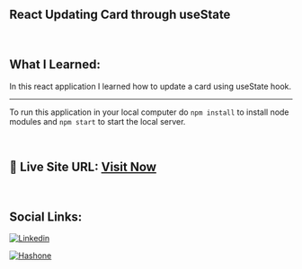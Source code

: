 ## React Updating Card through useState

<br>

## What I Learned:

In this react application I learned how to update a card using useState hook.

<hr>

To run this application in your local computer do `npm install` to install node modules and `npm start` to start the local server.

<br>

## 📌 Live Site URL: <a href="https://react-updating-card-through-use-state.vercel.app/">**Visit Now**</a>

<br>

## Social Links:

[![Linkedin](https://img.shields.io/badge/LinkedIn-0077B5?style=for-the-badge&logo=linkedin&logoColor=white)](https://www.linkedin.com/in/nikhilkhetan17/)

[![Hashone](https://img.shields.io/badge/Hashnode-2962FF?style=for-the-badge&logo=hashnode&logoColor=white)](https://nikhilkhetan.hashnode.dev/)
